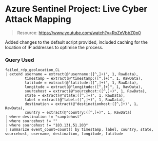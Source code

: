 # Azure Sentinel Project: Live Cyber Attack Mapping

> Resource: https://www.youtube.com/watch?v=RoZeVbbZ0o0

Added changes to the default script provided, included caching for the location of IP addresses to optimise the process. 

### Query Used
```
failed_rdp_geolocation_CL 
| extend username = extract(@"username:([^,]+)", 1, RawData),
         timestamp = extract(@"timestamp:([^,]+)", 1, RawData),
         latitude = extract(@"latitude:([^,]+)", 1, RawData),
         longitude = extract(@"longitude:([^,]+)", 1, RawData),
         sourcehost = extract(@"sourcehost:([^,]+)", 1, RawData),
         state = extract(@"state:([^,]+)", 1, RawData),
         label = extract(@"label:([^,]+)", 1, RawData),
         destination = extract(@"destinationhost:([^,]+)", 1, RawData),
         country = extract(@"country:([^,]+)", 1, RawData)
| where destination != "samplehost"
| where sourcehost != "" 
| where sourcehost != "183.131.51.203"
| summarize event_count=count() by timestamp, label, country, state, sourcehost, username, destination, longitude, latitude
```

